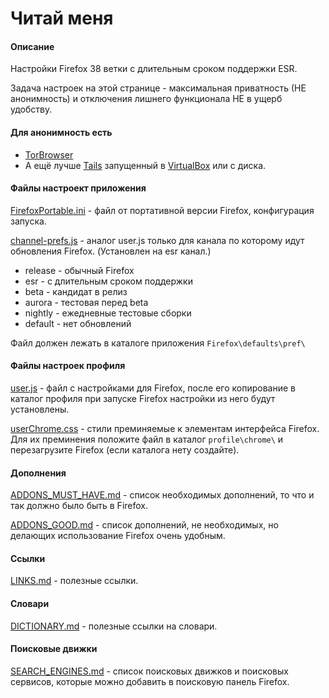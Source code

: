 # Читай меня

#### Описание

Настройки Firefox 38 ветки с длительным сроком поддержки ESR.

Задача настроек на этой странице - максимальная приватность (НЕ анонимность) и отключения лишнего функционала НЕ в ущерб удобству.

#### Для анонимность есть
* [TorBrowser](https://www.torproject.org/index.html.en)
* А ещё лучше [Tails](https://tails.boum.org/) запущенный в [VirtualBox](https://www.virtualbox.org/wiki/Downloads) или с диска.

#### Файлы настроект приложения

[FirefoxPortable.ini](FirefoxPortable.ini) - файл от портативной версии Firefox, конфигурация запуска.

[channel-prefs.js](channel-prefs.js) - аналог user.js только для канала по которому идут обновления Firefox. (Установлен на esr канал.)
* release - обычный Firefox
* esr - с длительным сроком поддержки
* beta - кандидат в релиз
* aurora - тестовая перед beta
* nightly - ежедневные тестовые сборки
* default - нет обновлений

Файл должен лежать в каталоге приложения `Firefox\defaults\pref\`

#### Файлы настроек профиля

[user.js](user.js) - файл с настройками для Firefox, после его копирование в каталог профиля при запуске Firefox настройки из него будут установлены.

[userChrome.css](userChrome.css) - стили преминяемые к элементам интерфейса Firefox. Для их преминения положите файл в каталог `profile\chrome\` и перезагрузите Firefox (если каталога нету создайте).

#### Дополнения

[ADDONS_MUST_HAVE.md](ADDONS_MUST_HAVE.md) - список необходимых дополнений, то что и так должно было быть в Firefox.

[ADDONS_GOOD.md](ADDONS_GOOD.md) - список дополнений, не необходимых, но делающих использование Firefox очень удобным.

#### Ссылки

[LINKS.md](LINKS.md) - полезные ссылки.

#### Словари

[DICTIONARY.md](DICTIONARY.md) - полезные ссылки на словари.

#### Поисковые движки

[SEARCH_ENGINES.md](SEARCH_ENGINES.md) - список поисковых движков и поисковых сервисов, которые можно добавить в поисковую панель Firefox.